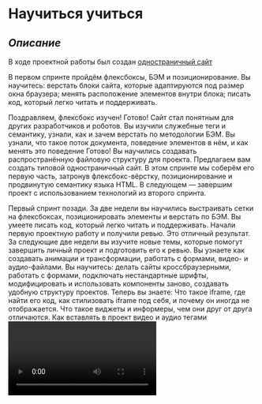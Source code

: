 # Научиться учиться
## *Описание*
В ходе проектной работы был создан [одностраничный сайт](https://github.com/NMaksG/how-to-learn/blob/main/index.html)

В первом спринте пройдём флексбоксы, БЭМ и позиционирование. Вы научитесь:
верстать блоки сайта, которые адаптируются под размер окна браузера;
менять расположение элементов внутри блока;
писать код, который легко читать и поддерживать.

Поздравляем, флексбокс изучен!
Готово! Сайт стал понятным для других разработчиков и роботов. Вы изучили служебные теги и семантику, узнали, как и зачем верстать по методологии БЭМ.
Вы узнали, что такое поток документа, поведение элементов в нём, и как менять это поведение
Готово! Вы научились создавать распространённую файловую структуру для проекта. 
Предлагаем вам создать типовой одностраничный сайт. В этом спринте мы соберём его первую часть, затронув флексбокс-вёрстку, позиционирование и продвинутую семантику языка HTML. В следующем — завершим проект с использованием технологий из второго спринта.

Первый спринт позади. За две недели вы научились выстраивать сетки на флексбоксах, позиционировать элементы и верстать по БЭМ. Вы умеете писать код, который легко читать и поддерживать. Начали первую проектную работу и получили ревью. Это отличный результат.
За следующие две недели вы изучите новые темы, которые помогут завершить личный проект и подготовить его к ревью. Вы узнаете как создавать анимации и трансформации, работать с формами, видео- и аудио-файлами.
Вы научитесь:
делать сайты кроссбраузерными,
работать с формами,
подключать нестандартные шрифты,
модифицировать и использовать компоненты заново,
создавать удобную структуру проектов.
Теперь вы знаете:
Что такое iframe, где найти его код, как стилизовать iframe под себя, и почему он иногда не отображается.
Что такое виджеты и информеры, чем они друг от друга отличаются.
Как вставлять в проект видео и аудио тегами <video> и <audio>. Вы познакомились с их атрибутами и разобрались, как быть, если один из браузеров не поддерживает мультимедийный формат.
Что такое API и как работать с конструктором API YouTube.
  Вы разобрались, как работают формы, и поняли, насколько важно реализовывать их правильно. Вы научились стилизовать элементы форм и знаете, как подружить их со всеми браузерами.
  Отлично, вы научились создавать самую объёмную файловую структуру БЭМ — Nested!
